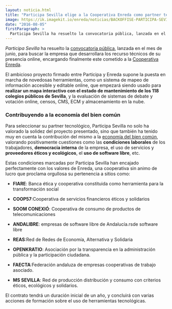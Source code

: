```yaml
---
layout: noticia.html
title: "Participa Sevilla elige a la Cooperativa Enreda como partner tecnológico"
image: https://ik.imagekit.io/enreda/noticias/BACKOFFISE-PARTICIPA-SEVILLA3.png?updatedAt=1699969613354
date: "2016-08-05"
firstParagraph: >
  Participa Sevilla ha resuelto la convocatoria pública, lanzada en el mes de junio, para buscar la empresa que desarrollara los recurso técnicos de su presencia online, encargando finalmente este cometido a la Cooperativa Enreda.
---
```


*Participa Sevilla* ha resuelto la [convocatoria pública](http://s3-eu-central-1.amazonaws.com/participasevilla/wp-content/uploads/2016/06/Pliego-Recursos-T%C3%A9cnicos-Online-Participa-Sevilla.pdf), lanzada en el mes de junio, para buscar la empresa que desarrollara los recurso técnicos de su presencia online, encargando finalmente este cometido a la [Cooperativa Enreda](http://enreda.coop/).

El ambicioso proyecto firmado entre Participa y Enreda supone la puesta en marcha de novedosas herramientas, como un sistema de ​mapeo de información accesible y editable online​​, que empezará siendo usado para **realizar un mapa interactivo con el estado de mantenimiento de los 118 colegios públicos de Sevilla**, y la evaluación de sistemas de debate y votación online, censos, CMS, ECM y almacenamiento en la nube.

### Contribuyendo a la economía del bien común

Para seleccionar su partner tecnológico, Participa Sevilla no solo ha valorado la solidez del proyecto presentado, sino que también ha tenido muy en cuenta la contribución del mismo a la [economía del bien común](https://es.wikipedia.org/wiki/Econom%C3%ADa_del_bien_com%C3%BAn), valorando positivamente cuestiones como las **condiciones laborales** de los trabajadores,  **democracia interna** de la empresa, el uso de servicios y **proveedores éticos y ecológicos**, el **uso de software libre**, etc.

Estas condiciones marcadas por Participa Sevilla han encajado perfectamente con los valores de Enreda, una cooperativa sin animo de lucro que proclama orgullosa su pertenencia a sitios como:

* **FIARE**: Banca ética y cooperativa constituida como herramienta para la transformación social

* **COOP57**:Cooperativa de servicios financieros éticos y solidarios

* **SOOM CONEXIÓ**: Cooperativa de consumo de productos de telecomunicaciones

* **ANDALIBRE**: empresas de software libre de Andalucía.rsde software libre

* **REAS**:Red de Redes de Economía, Alternativa y Solidaria

* **OPENKRATIO**: Asociación por  la transparencia en la administración pública  y la participación ciudadana.

* **FAECTA**:Federación andaluza de empresas cooperativas de trabajo asociado.
  
* **MS SEVILLA**: Red de producción distribución y consumo con criterios éticos, ecológicos y solidarios.

El contrato tendrá un duración inicial de un año, y concluirá con varias acciones de formación sobre el uso de herramientas tecnológicas.